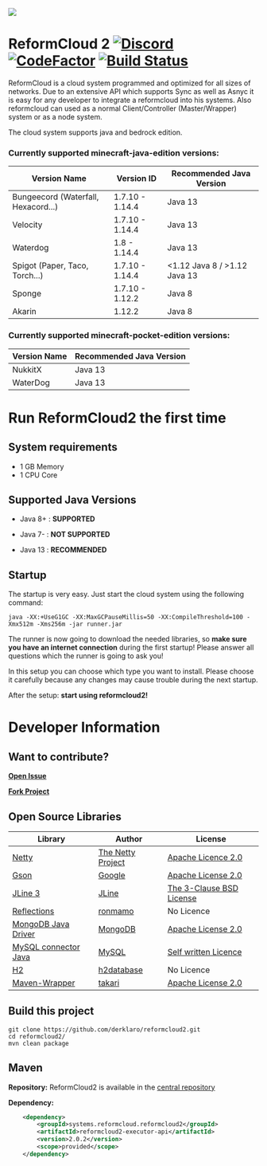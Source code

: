 ![](https://s17.directupload.net/images/190317/g4777bij.png)

# ReformCloud 2 [![Discord](https://img.shields.io/discord/499666347337449472.svg?color=7289DA&label=discord)](https://discord.gg/uskXdVZ) [![CodeFactor](https://www.codefactor.io/repository/github/derklaro/reformcloud2/badge?s=1093a7711bb179b3fb6e48ffbb3e4c1315e5aada)](https://www.codefactor.io/repository/github/derklaro/reformcloud2) [![Build Status](https://travis-ci.com/derklaro/reformcloud2.svg?token=DsMrJCyqH6BCtUu5ax94&branch=master)](https://travis-ci.com/derklaro/reformcloud2)
ReformCloud is a cloud system programmed and optimized for all sizes of networks. Due to an extensive API which supports Sync as well as Asnyc it is easy for any developer to integrate a reformcloud into his systems. Also reformcloud can used as a normal Client/Controller (Master/Wrapper) system or as a node system.

The cloud system supports java and bedrock edition.

### Currently supported minecraft-java-edition versions:
| Version Name                        | Version ID      | Recommended Java Version     |
|-------------------------------------|-----------------|------------------------------|
| Bungeecord (Waterfall, Hexacord...) | 1.7.10 - 1.14.4 | Java 13                      | 
| Velocity                            | 1.7.10 - 1.14.4 | Java 13                      |
| Waterdog                            | 1.8 - 1.14.4    | Java 13                      | 
| Spigot (Paper, Taco, Torch...)      | 1.7.10 - 1.14.4 | <1.12 Java 8 / >1.12 Java 13 |
| Sponge                              | 1.7.10 - 1.12.2 | Java 8                       |
| Akarin                              | 1.12.2          | Java 8                       |

### Currently supported minecraft-pocket-edition versions:
| Version Name  | Recommended Java Version |                
|---------------|--------------------------|
| NukkitX       | Java 13                  |
| WaterDog      | Java 13                  |

# Run ReformCloud2 the first time
## System requirements

 - 1 GB Memory
 - 1 CPU Core

## Supported Java Versions
 
 - Java 8+ : **SUPPORTED**
 - Java 7- : **NOT SUPPORTED**
 
 - Java 13 : **RECOMMENDED**
 
## Startup
The startup is very easy. Just start the cloud system using the following command:
```
java -XX:+UseG1GC -XX:MaxGCPauseMillis=50 -XX:CompileThreshold=100 -Xmx512m -Xms256m -jar runner.jar
```

The runner is now going to download the needed libraries, so **make sure you have an internet connection** 
during the first startup! Please answer all questions which the runner is going to ask you!

In this setup you can choose which type you want to install. Please choose it carefully because
any changes may cause trouble during the next startup.

After the setup: **start using reformcloud2!**

# Developer Information
## Want to contribute?
[**Open Issue**](https://github.com/derklaro/reformcloud2/issues/new)

[**Fork Project**](https://github.com/derklaro/reformcloud2/fork)

## Open Source Libraries
| Library                                                             | Author                                               | License                                                                                    |
|---------------------------------------------------------------------|------------------------------------------------------|--------------------------------------------------------------------------------------------|
| [Netty](https://github.com/netty/netty/)                            | [The Netty Project](https://github.com/netty)        | [Apache Licence 2.0](https://github.com/netty/netty/blob/4.1/LICENSE.txt)                  |
| [Gson](https://github.com/google/gson/)                             | [Google](https://github.com/google/)                 | [Apache License 2.0](https://github.com/google/gson/blob/master/LICENSE)                   |
| [JLine 3](https://github.com/jline/jline3/)                         | [JLine](https://github.com/jline/)                   | [The 3-Clause BSD License](https://github.com/jline/jline3/blob/master/LICENSE.txt)        |
| [Reflections](https://github.com/ronmamo/reflections/)              | [ronmamo](https://github.com/ronmamo/)               | No Licence                                                                                 |
| [MongoDB Java Driver](https://github.com/mongodb/mongo-java-driver) | [MongoDB](https://github.com/mongodb/)               | [Apache License 2.0](https://github.com/mongodb/mongo-java-driver/blob/master/LICENSE.txt) |
| [MySQL connector Java](https://github.com/mysql/mysql-connector-j)  | [MySQL](https://github.com/mysql/)                   | [Self written Licence](https://github.com/mysql/mysql-connector-j/blob/release/8.0/LICENSE)|
| [H2](https://github.com/h2database/h2database/)                     | [h2database](https://github.com/h2database/)         | No Licence                                                                                 |
| [Maven-Wrapper](https://github.com/takari/maven-wrapper)            | [takari](https://github.com/takari/)                 | [Apache License 2.0](https://github.com/takari/maven-wrapper/blob/master/LICENSE.txt)      |
## Build this project
```
git clone https://github.com/derklaro/reformcloud2.git
cd reformcloud2/
mvn clean package
```

## Maven
**Repository:**
ReformCloud2 is available in the [central repository](https://search.maven.org/search?q=reformcloud)

**Dependency:**
```xml
    <dependency>
        <groupId>systems.reformcloud.reformcloud2</groupId>
        <artifactId>reformcloud2-executor-api</artifactId>
        <version>2.0.2</version>
        <scope>provided</scope>
    </dependency>
```